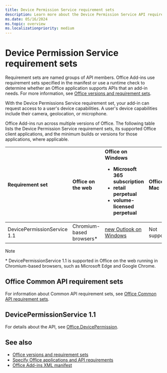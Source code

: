 ```yaml
---
title: Device Permission Service requirement sets
description: Learn more about the Device Permission Service API requirement sets and the platforms it supports.
ms.date: 05/16/2024
ms.topic: overview
ms.localizationpriority: medium
---
```


# Device Permission Service requirement sets

Requirement sets are named groups of API members. Office Add-ins use requirement sets specified in the manifest or use a runtime check to determine whether an Office application supports APIs that an add-in needs. For more information, see [Office versions and requirement sets](/office/dev/add-ins/develop/office-versions-and-requirement-sets).

With the Device Permissions Service requirement set, your add-in can request access to a user's device capabilities. A user's device capabilities include their camera, geolocation, or microphone.

Office Add-ins run across multiple versions of Office. The following table lists the Device Permission Service requirement sets, its supported Office client applications, and the minimum builds or versions for those applications, where applicable.

| Requirement set | Office on the web | Office on Windows<ul><li>Microsoft 365 subscription</li><li>retail perpetual</li><li>volume-licensed perpetual</li></ul> | Office on Mac | Office on iPad |
|:-----|:-----|:-----|:-----|:-----|
| DevicePermissionService 1.1 | Chromium-based browsers* | [new Outlook on Windows](https://support.microsoft.com/office/656bb8d9-5a60-49b2-a98b-ba7822bc7627) | Not supported | Not supported |

> [!NOTE]
> \* DevicePermissionService 1.1 is supported in Office on the web running in Chromium-based browsers, such as Microsoft Edge and Google Chrome.

## Office Common API requirement sets

For information about Common API requirement sets, see [Office Common API requirement sets](office-add-in-requirement-sets.md).

## DevicePermissionService 1.1

For details about the API, see [Office.DevicePermission](/javascript/api/office/office.devicepermission).

## See also

- [Office versions and requirement sets](/office/dev/add-ins/develop/office-versions-and-requirement-sets)
- [Specify Office applications and API requirements](/office/dev/add-ins/develop/specify-office-hosts-and-api-requirements)
- [Office Add-ins XML manifest](/office/dev/add-ins/develop/add-in-manifests)
